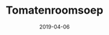 ---
date : 2019-04-06
categories:
    - lunch
type: soep
title: Tomatenroomsoep
description: Heerlijke tomatensoepn met een vleugje room
price: 14
---